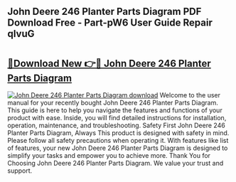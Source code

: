 ## John Deere 246 Planter Parts Diagram PDF Download Free - Part-pW6 User Guide Repair qIvuG

# <h2><a href="http://dfkf7zq.blite.top/?on=John+Deere+246+Planter+Parts+Diagram">🔗Download New 👉🔴 John Deere 246 Planter Parts Diagram</a></h2>

[![John Deere 246 Planter Parts Diagram download](https://i.imgur.com/lujVjoI.png)](http://dfkf7zq.blite.top/?on=John+Deere+246+Planter+Parts+Diagram)
Welcome to the user manual for your recently bought John Deere 246 Planter Parts Diagram. This guide is here to help you navigate the features and functions of your product with ease. Inside, you will find detailed instructions for installation, operation, maintenance, and troubleshooting. Safety First John Deere 246 Planter Parts Diagram, Always This product is designed with safety in mind. Please follow all safety precautions when operating it. With features like list of features, your new John Deere 246 Planter Parts Diagram is designed to simplify your tasks and empower you to achieve more. Thank You for Choosing John Deere 246 Planter Parts Diagram. We value your trust and support.
